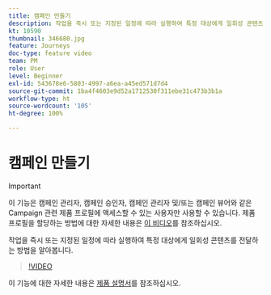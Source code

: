 ```yaml
---
title: 캠페인 만들기
description: 작업을 즉시 또는 지정된 일정에 따라 실행하여 특정 대상에게 일회성 콘텐츠를 전달하는 방법을 알아봅니다.
kt: 10590
thumbnail: 346680.jpg
feature: Journeys
doc-type: feature video
team: PM
role: User
level: Beginner
exl-id: 543678e6-5803-4997-a6ea-a45ed571d7d4
source-git-commit: 1ba4f4603e9d52a1712530f311ebe31c473b3b1a
workflow-type: ht
source-wordcount: '105'
ht-degree: 100%

---
```


# 캠페인 만들기

>[!IMPORTANT]
>
>이 기능은 캠페인 관리자, 캠페인 승인자, 캠페인 관리자 및/또는 캠페인 뷰어와 같은 Campaign 관련 제품 프로필에 액세스할 수 있는 사용자만 사용할 수 있습니다. 제품 프로필을 할당하는 방법에 대한 자세한 내용은 [이 비디오](/help/set-up-access/access-management.md)를 참조하십시오.

작업을 즉시 또는 지정된 일정에 따라 실행하여 특정 대상에게 일회성 콘텐츠를 전달하는 방법을 알아봅니다.

>[!VIDEO](https://video.tv.adobe.com/v/346680?quality=12&learn=on)

이 기능에 대한 자세한 내용은 [제품 설명서](https://experienceleague.adobe.com/docs/journey-optimizer/using/campaigns/get-started-with-campaigns.html?lang=ko)를 참조하십시오.
